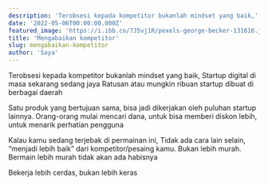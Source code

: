 ```yaml
---
description: 'Terobsesi kepada kompetitor bukanlah mindset yang baik,'
date: '2022-05-06T00:00:00.000Z'
featured_image: 'https://i.ibb.co/7J5vj1R/pexels-george-becker-131616.jpg'
title: 'Mengabaikan kompetitor'
slug: mengabaikan-kompetitor
author: 'Saya'
---
```


Terobsesi kepada kompetitor bukanlah mindset yang baik, Startup digital di masa sekarang sedang jaya Ratusan atau mungkin ribuan startup dibuat di berbagai daerah

Satu produk yang bertujuan sama, bisa jadi dikerjakan oleh puluhan startup lainnya. Orang-orang mulai mencari dana, untuk bisa memberi diskon lebih, untuk menarik perhatian pengguna

Kalau kamu sedang terjebak di permainan ini, Tidak ada cara lain selain, “menjadi lebih baik” dari kompetitor/pesaing kamu. Bukan lebih murah. Bermain lebih murah tidak akan ada habisnya

Bekerja lebih cerdas, bukan lebih keras
